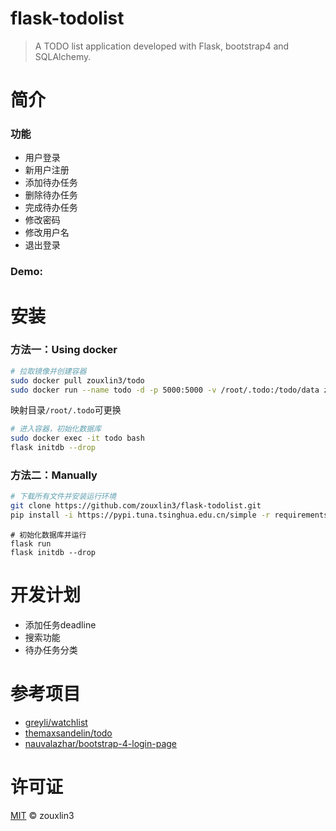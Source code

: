 # flask-todolist
> A TODO list application developed with Flask, bootstrap4 and  SQLAlchemy.
# 简介
### 功能
- 用户登录
- 新用户注册
- 添加待办任务
- 删除待办任务
- 完成待办任务
- 修改密码
- 修改用户名
- 退出登录
### Demo:
# 安装
### 方法一：Using docker
```bash
# 拉取镜像并创建容器
sudo docker pull zouxlin3/todo
sudo docker run --name todo -d -p 5000:5000 -v /root/.todo:/todo/data zouxlin3/todo
```
映射目录`/root/.todo`可更换
```bash
# 进入容器，初始化数据库
sudo docker exec -it todo bash
flask initdb --drop
```
### 方法二：Manually
```bash
# 下载所有文件并安装运行环境
git clone https://github.com/zouxlin3/flask-todolist.git
pip install -i https://pypi.tuna.tsinghua.edu.cn/simple -r requirements.txt
```
```bashe
# 初始化数据库并运行
flask run
flask initdb --drop 
```
# 开发计划
- 添加任务deadline
- 搜索功能
- 待办任务分类
# 参考项目
- [greyli/watchlist](https://github.com/greyli/watchlist)
- [themaxsandelin/todo](https://github.com/themaxsandelin/todo)
- [nauvalazhar/bootstrap-4-login-page](https://github.com/nauvalazhar/bootstrap-4-login-page)
# 许可证
[MIT](LICENSE) © zouxlin3

